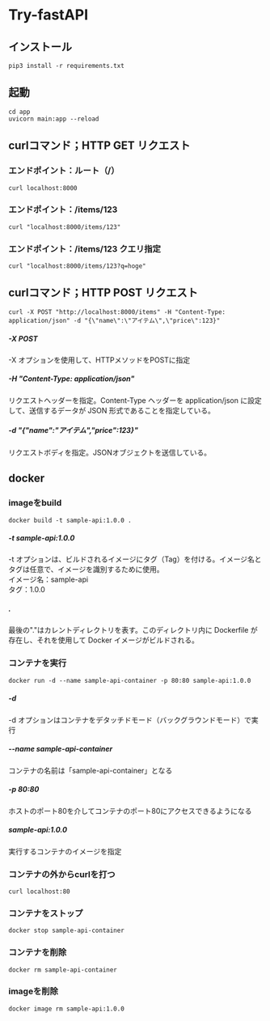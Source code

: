 # Try-fastAPI
## インストール
```ターミナル
pip3 install -r requirements.txt
```

## 起動
```ターミナル
cd app
uvicorn main:app --reload 
```

## curlコマンド；HTTP GET リクエスト
### エンドポイント：ルート（/）
```ターミナル
curl localhost:8000
```
### エンドポイント：/items/123
```ターミナル
curl "localhost:8000/items/123"
```
### エンドポイント：/items/123 クエリ指定
```ターミナル
curl "localhost:8000/items/123?q=hoge"
```

## curlコマンド；HTTP POST リクエスト
```ターミナル
curl -X POST "http://localhost:8000/items" -H "Content-Type: application/json" -d "{\"name\":\"アイテム\",\"price\":123}"
```
##### -X POST
-X オプションを使用して、HTTPメソッドをPOSTに指定  
##### -H "Content-Type: application/json"
リクエストヘッダーを指定。Content-Type ヘッダーを application/json に設定して、送信するデータが JSON 形式であることを指定している。  
##### -d "{\"name\":\"アイテム\",\"price\":123}"
リクエストボディを指定。JSONオブジェクトを送信している。

## docker
### imageをbuild
```ターミナル
docker build -t sample-api:1.0.0 .
```
##### -t sample-api:1.0.0
-t オプションは、ビルドされるイメージにタグ（Tag）を付ける。イメージ名とタグは任意で、イメージを識別するために使用。  
イメージ名：sample-api  
タグ：1.0.0  
##### .
最後の"."はカレントディレクトリを表す。このディレクトリ内に Dockerfile が存在し、それを使用して Docker イメージがビルドされる。

### コンテナを実行
```ターミナル
docker run -d --name sample-api-container -p 80:80 sample-api:1.0.0
```
##### -d
-d オプションはコンテナをデタッチドモード（バックグラウンドモード）で実行
##### --name sample-api-container
コンテナの名前は「sample-api-container」となる
##### -p 80:80 
ホストのポート80を介してコンテナのポート80にアクセスできるようになる
##### sample-api:1.0.0
実行するコンテナのイメージを指定

### コンテナの外からcurlを打つ
```ターミナル
curl localhost:80
```

### コンテナをストップ
```ターミナル
docker stop sample-api-container
```

### コンテナを削除
```ターミナル
docker rm sample-api-container
```

### imageを削除
```ターミナル
docker image rm sample-api:1.0.0
```
